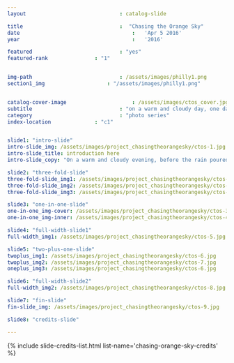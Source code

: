 ```yaml
---
layout								: catalog-slide

title 								:  "Chasing the Orange Sky"
date									:   'Apr 5 2016'
year									:	'2016'

featured 							: "yes"
featured-rank 				: "1"


img-path							: /assets/images/philly1.png
section1_img					: "/assets/images/philly1.png"


catalog-cover-image						: /assets/images/ctos_cover.jpg
subtitle							: "on a warm and cloudy day, one day before rain poured from the clouds"
category							: "photo series"
index-location				: "c1"


slide1: "intro-slide"
intro-slide_img: /assets/images/project_chasingtheorangesky/ctos-1.jpg
intro-slide_title: introduction here
intro-slide_copy: "On a warm and cloudy evening, before the rain poured out of the clouds, the sky was a bright, beautiful orange with shadows of green - a rainbow before the storm. Featuring Chavon and her kimono."

slide2: "three-fold-slide"
three-fold-slide_img1: /assets/images/project_chasingtheorangesky/ctos-2.jpg
three-fold-slide_img2: /assets/images/project_chasingtheorangesky/ctos-2.jpg
three-fold-slide_img3: /assets/images/project_chasingtheorangesky/ctos-2.jpg

slide3: "one-in-one-slide"
one-in-one_img-cover: /assets/images/project_chasingtheorangesky/ctos-3.jpg
one-in-one_img-inner: /assets/images/project_chasingtheorangesky/ctos-4.jpg

slide4: "full-width-slide1"
full-width_img1: /assets/images/project_chasingtheorangesky/ctos-5.jpg

slide5: "two-plus-one-slide"
twoplus_img1: /assets/images/project_chasingtheorangesky/ctos-6.jpg
twoplus_img2: /assets/images/project_chasingtheorangesky/ctos-7.jpg
oneplus_img3: /assets/images/project_chasingtheorangesky/ctos-6.jpg

slide6: "full-width-slide2"
full-width_img2: /assets/images/project_chasingtheorangesky/ctos-8.jpg

slide7: "fin-slide"
fin-slide_img: /assets/images/project_chasingtheorangesky/ctos-9.jpg

slide8: "credits-slide"

---
```


<!-- Credits -->
{% include slide-credits-list.html list-name='chasing-orange-sky-credits' %}
<!-- #Credits -->
 